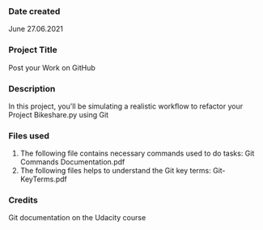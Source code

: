 
### Date created
June 27.06.2021

### Project Title
Post your Work on GitHub

### Description
In this project, you'll be simulating a realistic workflow to refactor your Project Bikeshare.py using Git

### Files used
1. The following file contains necessary commands used to do tasks:
	Git Commands Documentation.pdf
2. The following files helps to understand the Git key terms:
	Git-KeyTerms.pdf

### Credits
Git documentation on the Udacity course

